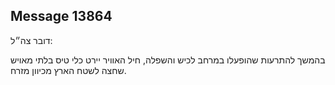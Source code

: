 ## Message 13864

דובר צה״ל:

בהמשך להתרעות שהופעלו במרחב לכיש והשפלה, חיל האוויר יירט כלי טיס בלתי מאויש שחצה לשטח הארץ מכיוון מזרח.

